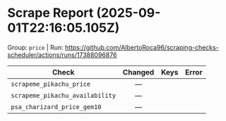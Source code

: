 # Scrape Report (2025-09-01T22:16:05.105Z)

Group: `price`  |  Run: https://github.com/AlbertoRoca96/scraping-checks-scheduler/actions/runs/17388096876

| Check | Changed | Keys | Error |
|---|:---:|:--|:--|
| `scrapeme_pikachu_price` | — |  |  |
| `scrapeme_pikachu_availability` | — |  |  |
| `psa_charizard_price_gem10` | — |  |  |
